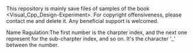 This repository is mainly save files of samples of the book <Visual_Cpp_Design-Experiment>. For copyright offensiveness, please contact me and delete it.
Any beneficial support is welcomed.

Name Ragulation:The first number is the charpter index, and the next one represent for the sub-charpter index, and so on. It's the character '_' between the number.

